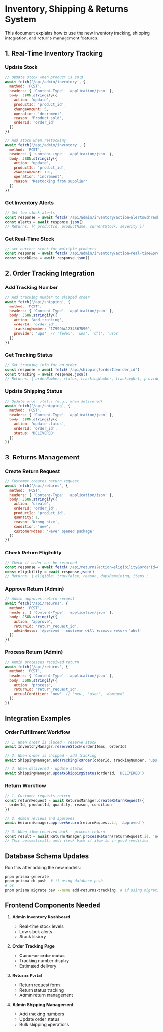# Inventory, Shipping & Returns System

This document explains how to use the new inventory tracking, shipping integration, and returns management features.

## 1. Real-Time Inventory Tracking

### Update Stock
```javascript
// Update stock when product is sold
await fetch('/api/admin/inventory', {
  method: 'POST',
  headers: { 'Content-Type': 'application/json' },
  body: JSON.stringify({
    action: 'update',
    productId: 'product_id',
    changeAmount: 5,
    operation: 'decrement',
    reason: 'Product sold',
    orderId: 'order_id'
  })
})

// Add stock when restocking
await fetch('/api/admin/inventory', {
  method: 'POST',
  headers: { 'Content-Type': 'application/json' },
  body: JSON.stringify({
    action: 'update',
    productId: 'product_id',
    changeAmount: 100,
    operation: 'increment',
    reason: 'Restocking from supplier'
  })
})
```

### Get Inventory Alerts
```javascript
// Get low stock alerts
const response = await fetch('/api/admin/inventory?action=alerts&threshold=10')
const alerts = await response.json()
// Returns: [{ productId, productName, currentStock, severity }]
```

### Get Real-Time Stock
```javascript
// Get current stock for multiple products
const response = await fetch('/api/admin/inventory?action=real-time&productIds=id1,id2,id3')
const stockData = await response.json()
```

## 2. Order Tracking Integration

### Add Tracking Number
```javascript
// Add tracking number to shipped order
await fetch('/api/shipping', {
  method: 'POST',
  headers: { 'Content-Type': 'application/json' },
  body: JSON.stringify({
    action: 'add-tracking',
    orderId: 'order_id',
    trackingNumber: '1Z999AA1234567890',
    provider: 'ups'  // 'fedex', 'ups', 'dhl', 'usps'
  })
})
```

### Get Tracking Status
```javascript
// Get tracking info for an order
const response = await fetch('/api/shipping?orderId=order_id')
const tracking = await response.json()
// Returns: { orderNumber, status, trackingNumber, trackingUrl, providerName }
```

### Update Shipping Status
```javascript
// Update order status (e.g., when delivered)
await fetch('/api/shipping', {
  method: 'POST',
  headers: { 'Content-Type': 'application/json' },
  body: JSON.stringify({
    action: 'update-status',
    orderId: 'order_id',
    status: 'DELIVERED'
  })
})
```

## 3. Returns Management

### Create Return Request
```javascript
// Customer creates return request
await fetch('/api/returns', {
  method: 'POST',
  headers: { 'Content-Type': 'application/json' },
  body: JSON.stringify({
    action: 'create',
    orderId: 'order_id',
    productId: 'product_id',
    quantity: 1,
    reason: 'Wrong size',
    condition: 'new',
    customerNotes: 'Never opened package'
  })
})
```

### Check Return Eligibility
```javascript
// Check if order can be returned
const response = await fetch('/api/returns?action=eligibility&orderId=order_id')
const eligibility = await response.json()
// Returns: { eligible: true/false, reason, daysRemaining, items }
```

### Approve Return (Admin)
```javascript
// Admin approves return request
await fetch('/api/returns', {
  method: 'POST',
  headers: { 'Content-Type': 'application/json' },
  body: JSON.stringify({
    action: 'approve',
    returnId: 'return_request_id',
    adminNotes: 'Approved - customer will receive return label'
  })
})
```

### Process Return (Admin)
```javascript
// Admin processes received return
await fetch('/api/returns', {
  method: 'POST',
  headers: { 'Content-Type': 'application/json' },
  body: JSON.stringify({
    action: 'process',
    returnId: 'return_request_id',
    actualCondition: 'new'  // 'new', 'used', 'damaged'
  })
})
```

## Integration Examples

### Order Fulfillment Workflow
```javascript
// 1. When order is placed - reserve stock
await InventoryManager.reserveStock(orderItems, orderId)

// 2. When order is shipped - add tracking
await ShippingManager.addTrackingToOrder(orderId, trackingNumber, 'ups')

// 3. When delivered - update status
await ShippingManager.updateShippingStatus(orderId, 'DELIVERED')
```

### Return Workflow
```javascript
// 1. Customer requests return
const returnRequest = await ReturnsManager.createReturnRequest({
  orderId, productId, quantity, reason, condition
})

// 2. Admin reviews and approves
await ReturnsManager.approveReturn(returnRequest.id, 'Approved')

// 3. When item received back - process return
const result = await ReturnsManager.processReturn(returnRequest.id, 'new')
// This automatically adds stock back if item is in good condition
```

## Database Schema Updates

Run this after adding the new models:
```bash
pnpm prisma generate
pnpm prisma db push  # if using database push
# or
pnpm prisma migrate dev --name add-returns-tracking  # if using migrations
```

## Frontend Components Needed

1. **Admin Inventory Dashboard**
   - Real-time stock levels
   - Low stock alerts
   - Stock history

2. **Order Tracking Page**
   - Customer order status
   - Tracking number display
   - Estimated delivery

3. **Returns Portal**
   - Return request form
   - Return status tracking
   - Admin return management

4. **Admin Shipping Management**
   - Add tracking numbers
   - Update order status
   - Bulk shipping operations
